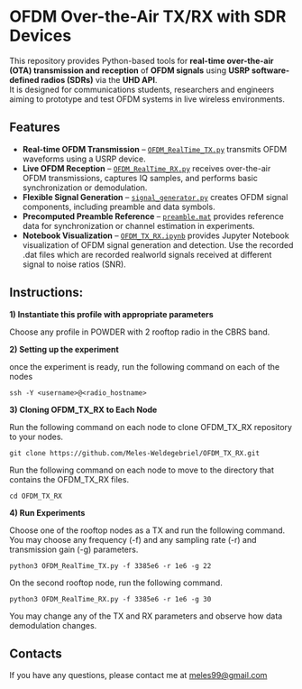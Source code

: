 # OFDM Over-the-Air TX/RX with SDR Devices

This repository provides Python-based tools for **real-time over-the-air (OTA) transmission and reception** of **OFDM signals** using **USRP software-defined radios (SDRs)** via the **UHD API**.  
It is designed for communications students, researchers and engineers aiming to prototype and test OFDM systems in live wireless environments.

## Features

- **Real-time OFDM Transmission** – [`OFDM_RealTime_TX.py`](OFDM_RealTime_TX.py) transmits OFDM waveforms using a USRP device.
- **Live OFDM Reception** – [`OFDM_RealTime_RX.py`](OFDM_RealTime_RX.py) receives over-the-air OFDM transmissions, captures IQ samples, and performs basic synchronization or demodulation.
- **Flexible Signal Generation** – [`signal_generator.py`](signal_generator.py) creates OFDM signal components, including preamble and data symbols.
- **Precomputed Preamble Reference** – [`preamble.mat`](preamble.mat) provides reference data for synchronization or channel estimation in experiments.
- **Notebook Visualization** – [`OFDM_TX_RX.ipynb`](OFDM_TX_RX.ipynb) provides Jupyter Notebook visualization of OFDM signal generation and detection. Use the recorded .dat files which are recorded realworld signals received at different signal to noise ratios (SNR).

## Instructions:

**1) Instantiate this profile with appropriate parameters**

Choose any profile in POWDER with 2 rooftop radio in the CBRS band.

**2) Setting up the experiment**

once the experiment is ready, run the following command on each of the nodes
  ```
  ssh -Y <username>@<radio_hostname>
  ```
  
**3) Cloning OFDM_TX_RX to Each Node**

Run the following command on each node to clone OFDM_TX_RX repository to your nodes. 
  ```
git clone https://github.com/Meles-Weldegebriel/OFDM_TX_RX.git
  ```
Run the following command on each node to move to the directory that contains the OFDM_TX_RX files.

  ```
cd OFDM_TX_RX
  ```

**4) Run Experiments**

Choose one of the rooftop nodes as a TX and run the following command. You may choose any frequency (-f) and any sampling rate (-r) and transmission gain (-g) parameters.
```
python3 OFDM_RealTime_TX.py -f 3385e6 -r 1e6 -g 22
```
On the second rooftop node, run the following command.
```
python3 OFDM_RealTime_RX.py -f 3385e6 -r 1e6 -g 30
```
You may change any of the TX and RX parameters and observe how data demodulation changes. 

## Contacts
If you have any questions, please contact me at meles99@gmail.com
